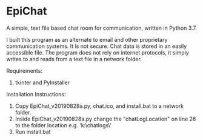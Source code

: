 # EpiChat
A simple, text file based chat room for communication, written in Python 3.7.

I built this program as an alternate to email and other proprietary communication systems. It is not secure. Chat data is stored in an easily accessible file. The program does not rely on internet protocols, it simply writes to and reads from a text file in a network folder.

Requirements:
1. tkinter and PyInstaller
 
Installation Instructions:
1. Copy EpiChat_v20190828a.py, chat.ico, and install.bat to a network folder.
2. Inside EpiChat_v20190828a.py change the "chatLogLocation" on line 26 to the folder location e.g. 'k:\\chatlogs\\' 
3. Run install.bat

